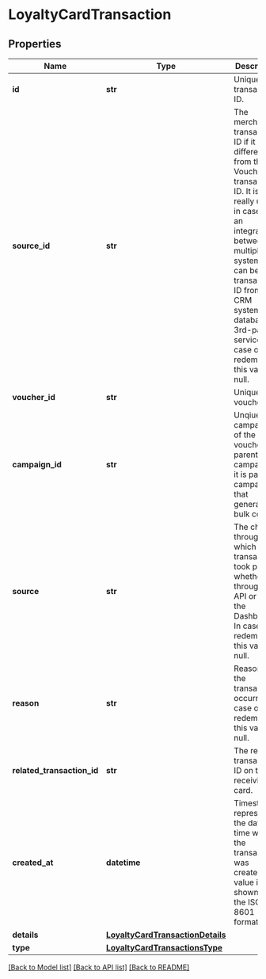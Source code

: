 # LoyaltyCardTransaction


## Properties

Name | Type | Description | Notes
------------ | ------------- | ------------- | -------------
**id** | **str** | Unique transaction ID. | [optional] 
**source_id** | **str** | The merchant&#39;s transaction ID if it is different from the Voucherify transaction ID. It is really useful in case of an integration between multiple systems. It can be a transaction ID from a CRM system, database or 3rd-party service. In case of a redemption, this value is null. | [optional] 
**voucher_id** | **str** | Unique voucher ID. | [optional] 
**campaign_id** | **str** | Unqiue campaign ID of the voucher&#39;s parent campaign if it is part of campaign that generates bulk codes. | [optional] 
**source** | **str** | The channel through which the transaction took place, whether through the API or the the Dashboard. In case of a redemption, this value is null. | [optional] 
**reason** | **str** | Reason why the transaction occurred. In case of a redemption, this value is null. | [optional] 
**related_transaction_id** | **str** | The related transaction ID on the receiving card. | [optional] 
**created_at** | **datetime** | Timestamp representing the date and time when the transaction was created. The value is shown in the ISO 8601 format. | [optional] 
**details** | [**LoyaltyCardTransactionDetails**](LoyaltyCardTransactionDetails.md) |  | [optional] 
**type** | [**LoyaltyCardTransactionsType**](LoyaltyCardTransactionsType.md) |  | [optional] 

[[Back to Model list]](../README.md#documentation-for-models) [[Back to API list]](../README.md#documentation-for-api-endpoints) [[Back to README]](../README.md)


